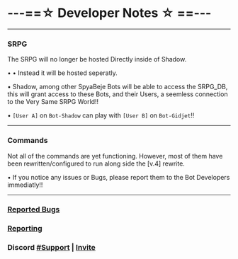 # ---==☆ Developer Notes ☆ ==---
----------
### SRPG

The SRPG will no longer be hosted Directly inside of Shadow.

• • Instead it will be hosted seperatly.

• Shadow, among other SpyaBeje Bots will be able to access the SRPG_DB, this will grant access to these Bots, and their Users, a seemless connection to the Very Same SRPG World!!

• `[User A]` on `Bot-Shadow` can play with `[User B]` on `Bot-Gidjet`!!

----------
### Commands

Not all of the commands are yet functioning. However, most of them have been rewritten/configured to run along side the [v.4] rewrite.

• If you notice any issues or Bugs, please report them to the Bot Developers immediatly!!

----------
### [Reported Bugs](https://github.com/orgs/shadow-spybeje/projects/1)

### [Reporting](https://github.com/shadow-spybeje/LadyShadow/issues/new)

### Discord [#Support](https://discordapp.com/channels/416906584900239370/499074006511517696) | [Invite](https://discord.gg/9FUpBPQ)
